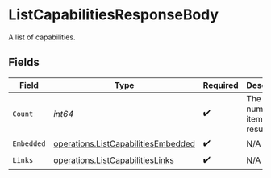 # ListCapabilitiesResponseBody

A list of capabilities.


## Fields

| Field                                                                                      | Type                                                                                       | Required                                                                                   | Description                                                                                | Example                                                                                    |
| ------------------------------------------------------------------------------------------ | ------------------------------------------------------------------------------------------ | ------------------------------------------------------------------------------------------ | ------------------------------------------------------------------------------------------ | ------------------------------------------------------------------------------------------ |
| `Count`                                                                                    | *int64*                                                                                    | :heavy_check_mark:                                                                         | The number of items in this result set.                                                    | 2                                                                                          |
| `Embedded`                                                                                 | [operations.ListCapabilitiesEmbedded](../../models/operations/listcapabilitiesembedded.md) | :heavy_check_mark:                                                                         | N/A                                                                                        |                                                                                            |
| `Links`                                                                                    | [operations.ListCapabilitiesLinks](../../models/operations/listcapabilitieslinks.md)       | :heavy_check_mark:                                                                         | N/A                                                                                        |                                                                                            |